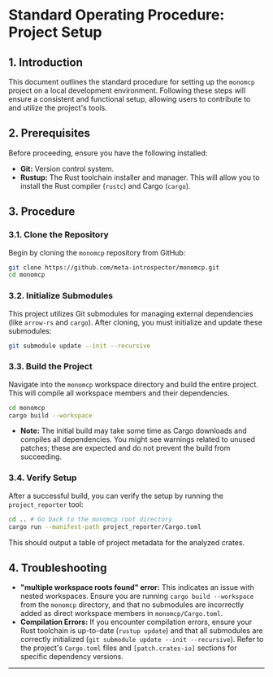 # Standard Operating Procedure: Project Setup

## 1. Introduction

This document outlines the standard procedure for setting up the `monomcp` project on a local development environment. Following these steps will ensure a consistent and functional setup, allowing users to contribute to and utilize the project's tools.

## 2. Prerequisites

Before proceeding, ensure you have the following installed:

*   **Git:** Version control system.
*   **Rustup:** The Rust toolchain installer and manager. This will allow you to install the Rust compiler (`rustc`) and Cargo (`cargo`).

## 3. Procedure

### 3.1. Clone the Repository

Begin by cloning the `monomcp` repository from GitHub:

```bash
git clone https://github.com/meta-introspector/monomcp.git
cd monomcp
```

### 3.2. Initialize Submodules

This project utilizes Git submodules for managing external dependencies (like `arrow-rs` and `cargo`). After cloning, you must initialize and update these submodules:

```bash
git submodule update --init --recursive
```

### 3.3. Build the Project

Navigate into the `monomcp` workspace directory and build the entire project. This will compile all workspace members and their dependencies.

```bash
cd monomcp
cargo build --workspace
```

*   **Note:** The initial build may take some time as Cargo downloads and compiles all dependencies. You might see warnings related to unused patches; these are expected and do not prevent the build from succeeding.

### 3.4. Verify Setup

After a successful build, you can verify the setup by running the `project_reporter` tool:

```bash
cd .. # Go back to the monomcp root directory
cargo run --manifest-path project_reporter/Cargo.toml
```

This should output a table of project metadata for the analyzed crates.

## 4. Troubleshooting

*   **"multiple workspace roots found" error:** This indicates an issue with nested workspaces. Ensure you are running `cargo build --workspace` from the `monomcp` directory, and that no submodules are incorrectly added as direct workspace members in `monomcp/Cargo.toml`.
*   **Compilation Errors:** If you encounter compilation errors, ensure your Rust toolchain is up-to-date (`rustup update`) and that all submodules are correctly initialized (`git submodule update --init --recursive`). Refer to the project's `Cargo.toml` files and `[patch.crates-io]` sections for specific dependency versions.

---
